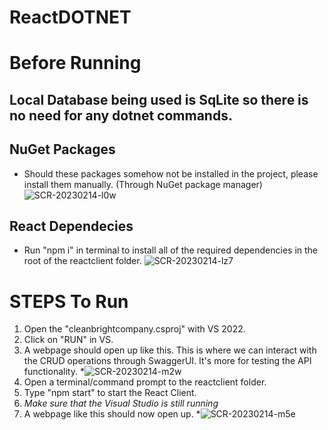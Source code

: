 # ReactDOTNET

# Before Running

## Local Database being used is SqLite so there is no need for any dotnet commands.

## NuGet Packages
* Should these packages somehow not be installed in the project, please install them manually. (Through NuGet package manager)
![SCR-20230214-l0w](https://user-images.githubusercontent.com/93698724/218671956-1a9fb761-3e3e-46e8-a225-017e8fec1bb6.png)

## React Dependecies
* Run "npm i" in terminal to install all of the required dependencies in the root of the reactclient folder.
![SCR-20230214-lz7](https://user-images.githubusercontent.com/93698724/218672564-a27a7461-614a-4ebc-b639-2388851d662c.png)

# STEPS To Run
1. Open the "cleanbrightcompany.csproj" with VS 2022.
2. Click on "RUN" in VS.
3. A webpage should open up like this. This is where we can interact with the CRUD operations through SwaggerUI. It's more for testing the API functionality.
*![SCR-20230214-m2w](https://user-images.githubusercontent.com/93698724/218673524-e32b54ee-6d68-4b6e-9b08-9e0bc055a964.png)
4. Open a terminal/command prompt to the reactclient folder.
5. Type "npm start" to start the React Client.
6. *Make sure that the Visual Studio is still running*
7. A webpage like this should now open up.
*![SCR-20230214-m5e](https://user-images.githubusercontent.com/93698724/218674219-1e6d2607-32e4-4d31-8c9d-4c1f27a835b2.png)

